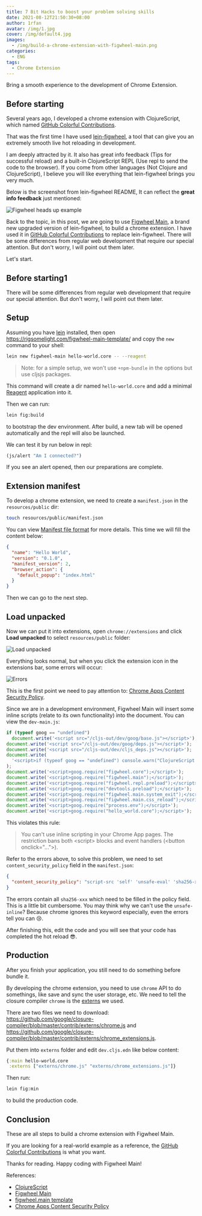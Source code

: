 ```yaml
---
title: 7 Bit Hacks to boost your problem solving skills
date: 2021-08-12T21:50:30+08:00
author: 1rfan
avatar: /img/1.jpg
cover: /img/default4.jpg
images:
  - /img/build-a-chrome-extension-with-figwheel-main.png
categories:
  - ENG
tags:
  - Chrome Extension
---
```


Bring a smooth experience to the development of Chrome Extension.

<!--more-->

## Before starting

Several years ago, I developed a chrome extension with ClojureScript,
which named [GitHub Colorful Contributions](https://github.com/g1eny0ung/github-colorful-contributions-graph).

That was the first time I have used [lein-figwheel](https://github.com/bhauman/lein-figwheel), a tool that can give you an extremely smooth live hot reloading in development.

I am deeply attracted by it. It also has great info feedback (Tips for successful reload) and a built-in ClojureScript REPL (Use repl to send the code to the browser). If you come from other languages (Not Clojure and ClojureScript), I believe you will like everything that lein-figwheel brings you very much.

Below is the screenshot from lein-figwheel README, It can reflect the **great info feedback** just mentioned:

![Figwheel heads up example](https://s3.amazonaws.com/bhauman-blog-images/figwheel_image.png)

Back to the topic, in this post, we are going to use [Figwheel Main](https://figwheel.org/), a brand new upgraded version of lein-figwheel, to build a chrome extension.
I have used it in [GitHub Colorful Contributions](https://github.com/g1eny0ung/github-colorful-contributions-graph) to replace lein-figwheel.
There will be some differences from regular web development that require our special attention. But don't worry, I will point out them later.

Let's start.

## Before starting1

There will be some differences from regular web development that require our special attention. But don't worry, I will point out them later.

## Setup

Assuming you have [lein](https://leiningen.org/) installed, then open <https://rigsomelight.com/figwheel-main-template/> and copy the `new` command to your shell:

```bash
lein new figwheel-main hello-world.core -- --reagent
```

> Note: for a simple setup, we won't use `+npm-bundle` in the options but use cljsjs packages.

This command will create a dir named `hello-world.core` and add a minimal [Reagent](https://reagent-project.github.io/) application into it.

Then we can run:

```bash
lein fig:build
```

to bootstrap the dev environment. After build, a new tab will be opened automatically and the repl will also be launched.

We can test it by run below in repl:

```clj
(js/alert "Am I connected?")
```

If you see an alert opened, then our preparations are complete.

## Extension manifest

To develop a chrome extension, we need to create a `manifest.json` in the `resources/public` dir:

```bash
touch resources/public/manifest.json
```

You can view [Manifest file format](https://developer.chrome.com/docs/extensions/mv2/manifest/#manifest_version) for more details. This time we will fill the content below:

```json
{
  "name": "Hello World",
  "version": "0.1.0",
  "manifest_version": 2,
  "browser_action": {
    "default_popup": "index.html"
  }
}
```

Then we can go to the next step.

## Load unpacked

Now we can put it into extensions, open `chrome://extensions` and click **Load unpacked** to select `resources/public` folder:

![Load unpacked](/img/build-a-chrome-extension-with-figwheel-main/load-unpacked.png)

Everything looks normal, but when you click the extension icon in the extensions bar, some errors will occur:

![Errors](/img/build-a-chrome-extension-with-figwheel-main/errors.png)

This is the first point we need to pay attention to: [Chrome Apps Content Security Policy](https://developer.chrome.com/docs/apps/contentSecurityPolicy/).

Since we are in a development environment, Figwheel Main will insert some inline scripts (relate to its own functionality) into the document. You can view the `dev-main.js`:

```js
if (typeof goog == "undefined")
  document.write('<script src="/cljs-out/dev/goog/base.js"></script>');
document.write('<script src="/cljs-out/dev/goog/deps.js"></script>');
document.write('<script src="/cljs-out/dev/cljs_deps.js"></script>');
document.write(
  '<script>if (typeof goog == "undefined") console.warn("ClojureScript could not load :main, did you forget to specify :asset-path?");</script>'
);
document.write('<script>goog.require("figwheel.core");</script>');
document.write('<script>goog.require("figwheel.main");</script>');
document.write('<script>goog.require("figwheel.repl.preload");</script>');
document.write('<script>goog.require("devtools.preload");</script>');
document.write('<script>goog.require("figwheel.main.system_exit");</script>');
document.write('<script>goog.require("figwheel.main.css_reload");</script>');
document.write('<script>goog.require("process.env");</script>');
document.write('<script>goog.require("hello_world.core");</script>');
```

This violates this rule:

> You can't use inline scripting in your Chrome App pages. The restriction bans both \<script\> blocks and event handlers (\<button onclick="..."\>).

Refer to the errors above, to solve this problem, we need to set `content_security_policy` field in the `manifest.json`:

```json
{
  "content_security_policy": "script-src 'self' 'unsafe-eval' 'sha256-xxx' 'sha256-xxx' 'sha256-xxx'; object-src 'self'"
}
```

The errors contain all `sha256-xxx` which need to be filled in the policy field. This is a little bit cumbersome. You may think why we can't use the `unsafe-inline`?
Because chrome ignores this keyword especially, even the errors tell you can 😢.

After finishing this, edit the code and you will see that your code has completed the hot reload 😎.

## Production

After you finish your application, you still need to do something before bundle it.

By developing the chrome extension, you need to use `chrome` API to do somethings, like save and sync the user storage, etc. We need to tell the closure compiler `chrome` is the [externs](https://developers.google.com/closure/compiler/docs/externs-and-exports) we used.

There are two files we need to download: <https://github.com/google/closure-compiler/blob/master/contrib/externs/chrome.js> and <https://github.com/google/closure-compiler/blob/master/contrib/externs/chrome_extensions.js>.

Put them into `externs` folder and edit `dev.cljs.edn` like below content:

```clj
{:main hello-world.core
 :externs ["externs/chrome.js" "externs/chrome_extensions.js"]}
```

Then run:

```bash
lein fig:min
```

to build the production code.

## Conclusion

These are all steps to build a chrome extension with Figwheel Main.

If you are looking for a real-world example as a reference, the [GitHub Colorful Contributions](https://github.com/g1eny0ung/github-colorful-contributions-graph) is what you want.

Thanks for reading. Happy coding with Figwheel Main!

References:

- [ClojureScript](https://clojurescript.org/)
- [Figwheel Main](https://figwheel.org/)
- [figwheel.main template](https://rigsomelight.com/figwheel-main-template/)
- [Chrome Apps Content Security Policy](https://developer.chrome.com/docs/apps/contentSecurityPolicy/)
